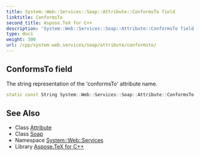 ```yaml
---
title: System::Web::Services::Soap::Attribute::ConformsTo field
linktitle: ConformsTo
second_title: Aspose.TeX for C++
description: 'System::Web::Services::Soap::Attribute::ConformsTo field. The string representation of the ''conformsTo'' attribute name in C++.'
type: docs
weight: 300
url: /cpp/system.web.services/soap/attribute/conformsto/
---
```

## ConformsTo field


The string representation of the 'conformsTo' attribute name.

```cpp
static const String System::Web::Services::Soap::Attribute::ConformsTo
```

## See Also

* Class [Attribute](../)
* Class [Soap](../../)
* Namespace [System::Web::Services](../../../)
* Library [Aspose.TeX for C++](../../../../)

